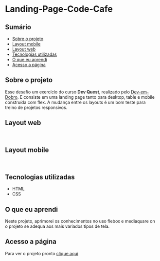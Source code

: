 # Landing-Page-Code-Cafe

## Sumário

  - [Sobre o projeto](#sobreoprojeto)
  - [Layout mobile](#layout-mobile)
  - [Layout web](#layout-web)
  - [Tecnologias utilizadas](#tecnologias-utilizadas)
  - [O que eu aprendi](#o-que-eu-aprendi)
  - [Acesso a página](#acesso-a-página)

## Sobre o projeto

Esse desafio um exercícío do curso **Dev Quest**, realizado pelo [Dev-em-Dobro](https://www.youtube.com/c/DevemDobro "Site da DevSuperior"). E consiste em uma landing page tanto para desktop, table e mobile construída com flex. 
A mudança entre os layouts é um bom teste para treino de projetos responsivos.

 ## Layout web

<br>

<img src="src/images/página-desktop.gif" alt="">

## Layout mobile

<br>

 <img src="src/images/página-mobile.gif" alt="">

## Tecnologias utilizadas

- HTML 
- CSS 

## O que eu aprendi
Neste projeto, aprimorei os conhecimentos no uso flebox e mediaquare on o projeto se adequa aos mais variados tipos de tela.

## Acesso a página

Para ver o projeto pronto [clique aqui ](https://claricassia.github.io/Landing-Page-Code-Cafe/)
